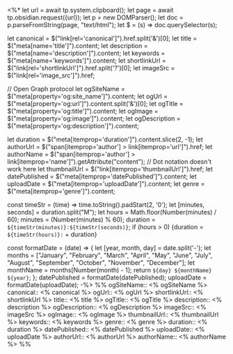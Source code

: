 <%*
let url = await tp.system.clipboard();
let page = await tp.obsidian.request({url});
let p = new DOMParser();
let doc = p.parseFromString(page, "text/html");
let $ = (s) => doc.querySelector(s);

let canonical = $("link[rel='canonical']").href.split('&')[0];
let title = $("meta[name='title']").content;
let description = $("meta[name='description']").content;
let keywords = $("meta[name='keywords']").content;
let shortlinkUrl = $("link[rel='shortlinkUrl']").href.split('?')[0];
let imageSrc = $("link[rel='image_src']").href;

// Open Graph protocol
let ogSiteName = $("meta[property='og:site_name']").content;
let ogUrl = $("meta[property='og:url']").content.split('&')[0];
let ogTitle = $("meta[property='og:title']").content;
let ogImage = $("meta[property='og:image']").content;
let ogDescription = $("meta[property='og:description']").content;

let duration = $("meta[itemprop='duration']").content.slice(2, -1);
let authorUrl = $("span[itemprop='author'] > link[itemprop='url']").href;
let authorName = $("span[itemprop='author'] > link[itemprop='name']").getAttribute("content"); // Dot notation doesn't work here
let thumbnailUrl = $("link[itemprop='thumbnailUrl']").href;
let datePublished = $("meta[itemprop='datePublished']").content;
let uploadDate = $("meta[itemprop='uploadDate']").content;
let genre = $("meta[itemprop='genre']").content;

const timeStr = (time) => time.toString().padStart(2, '0');
let [minutes, seconds] = duration.split("M");
let hours = Math.floor(Number(minutes) / 60);
minutes = (Number(minutes) % 60);
duration = `${timeStr(minutes)}:${timeStr(seconds)}`;
if (hours > 0) {duration = `${timeStr(hours)}:` + duration}

const formatDate = (date) => {
    let [year, month, day] = date.split('-');
    let months = ["January", "February", "March", "April", "May", "June", "July", "August", "September", "October", "November", "December"];
    let monthName = months[Number(month) - 1];
    return `${day} ${monthName} ${year}`;
};
datePublished = formatDate(datePublished);
uploadDate = formatDate(uploadDate);
-%>
%%
ogSiteName:: <% ogSiteName %>
canonical:: <% canonical %>
ogUrl:: <% ogUrl %>
shortlinkUrl:: <% shortlinkUrl %>
title:: <% title %>
ogTitle:: <% ogTitle %>
description:: <% description %>
ogDescription:: <% ogDescription %>
imageSrc:: <% imageSrc %>
ogImage:: <% ogImage %>
thumbnailUrl:: <% thumbnailUrl %>
keywords:: <% keywords %>
genre:: <% genre %>
duration:: <% duration %>
datePublished:: <% datePublished %>
uploadDate:: <% uploadDate %>
authorUrl:: <% authorUrl %>
authorName:: <% authorName %>
%%